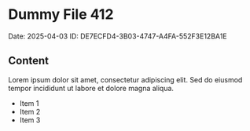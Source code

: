# Dummy File 412

Date: 2025-04-03
ID: DE7ECFD4-3B03-4747-A4FA-552F3E12BA1E

## Content

Lorem ipsum dolor sit amet, consectetur adipiscing elit.
Sed do eiusmod tempor incididunt ut labore et dolore magna aliqua.

* Item 1
* Item 2
* Item 3

